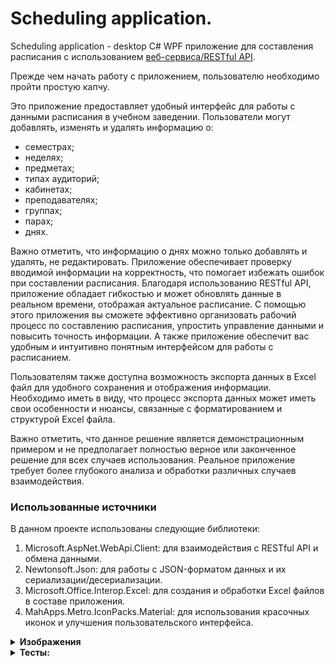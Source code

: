 # Scheduling application.

Scheduling application - desktop C# WPF приложение для составления расписания с использованием [веб-сервиса/RESTful API](https://github.com/FredNekrasov/service_for_storing_schedules).

Прежде чем начать работу с приложением, пользователю необходимо пройти простую капчу.

Это приложение предоставляет удобный интерфейс для работы с данными расписания в учебном заведении. Пользователи могут добавлять, изменять и удалять информацию о:
- семестрах;
- неделях;
- предметах;
- типах аудиторий;
- кабинетах;
- преподавателях;
- группах;
- парах;
- днях.

Важно отметить, что информацию о днях можно только добавлять и удалять, не редактировать. Приложение обеспечивает проверку вводимой информации на корректность, что помогает избежать ошибок при составлении расписания. Благодаря использованию RESTful API, приложение обладает гибкостью и может обновлять данные в реальном времени, отображая актуальное расписание. С помощью этого приложения вы сможете эффективно организовать рабочий процесс по составлению расписания, упростить управление данными и повысить точность информации. А также приложение обеспечит вас удобным и интуитивно понятным интерфейсом для работы с расписанием.

Пользователям также доступна возможность экспорта данных в Excel файл для удобного сохранения и отображения информации. Необходимо иметь в виду, что процесс экспорта данных может иметь свои особенности и нюансы, связанные с форматированием и структурой Excel файла.

Важно отметить, что данное решение является демонстрационным примером и не предполагает полностью верное или законченное решение для всех случаев использования. Реальное приложение требует более глубокого анализа и обработки различных случаев взаимодействия.

### Использованные источники
В данном проекте использованы следующие библиотеки:
1. Microsoft.AspNet.WebApi.Client: для взаимодействия с RESTful API и обмена данными.
2. Newtonsoft.Json: для работы с JSON-форматом данных и их сериализации/десериализации.
3. Microsoft.Office.Interop.Excel: для создания и обработки Excel файлов в составе приложения.
4. MahApps.Metro.IconPacks.Material: для использования красочных иконок и улучшения пользовательского интерфейса.

<details><summary><b>Изображения</b></summary>

### Капча
![image](https://github.com/FredNekrasov/A_scheduling_desktop_application/assets/152185797/ade6c56a-c74f-4e40-8628-e33b5419a739)
![image](https://github.com/FredNekrasov/A_scheduling_desktop_application/assets/152185797/ce23f020-8424-4ec4-b8a7-14215717dafc)

### Отображение списка данных
![image](https://github.com/FredNekrasov/A_scheduling_desktop_application/assets/152185797/adfccda9-db0c-44cc-8b6a-e0178279fc24)
![image](https://github.com/FredNekrasov/A_scheduling_desktop_application/assets/152185797/7bb8061a-ddac-4c79-ad01-d695bb677b9e)
![image](https://github.com/FredNekrasov/A_scheduling_desktop_application/assets/152185797/2072d247-09dc-4779-a5b3-f8c8c7dabb9c)

### Создание excel файла по нажатию на кнопку "Excel файл"
![image](https://github.com/FredNekrasov/A_scheduling_desktop_application/assets/152185797/1f3f607e-9617-4211-beb4-ac1a2d9d8bf4)

### Добавление новой пары
![image](https://github.com/FredNekrasov/A_scheduling_desktop_application/assets/152185797/7bb8061a-ddac-4c79-ad01-d695bb677b9e)
![image](https://github.com/FredNekrasov/A_scheduling_desktop_application/assets/152185797/f4e1ce10-f0cd-4c8e-89f5-5d44e5f8e4dc)
![image](https://github.com/FredNekrasov/A_scheduling_desktop_application/assets/152185797/b76def9e-36b9-4a65-af68-f0142b3bb9ad)

### Проверка данных на корректность при добавлении новой аудитории.
![image](https://github.com/FredNekrasov/A_scheduling_desktop_application/assets/152185797/78ddbfcc-4504-4566-9ee0-0d2b32a66d33)

### Изменение данных пользователя
![image](https://github.com/FredNekrasov/A_scheduling_desktop_application/assets/152185797/adfccda9-db0c-44cc-8b6a-e0178279fc24)
![image](https://github.com/FredNekrasov/A_scheduling_desktop_application/assets/152185797/3ebbbfec-2d3e-4f7d-bc6a-24b5e6725f70)
![image](https://github.com/FredNekrasov/A_scheduling_desktop_application/assets/152185797/91a76303-3d8c-496d-9d29-ba95d5bce553)
![image](https://github.com/FredNekrasov/A_scheduling_desktop_application/assets/152185797/e69a29c4-e966-4865-98cc-9faf258a7610)

### Удаление информации о дне
![image](https://github.com/FredNekrasov/A_scheduling_desktop_application/assets/152185797/8af2f113-2408-4206-bde1-7f911bf9df83)
![image](https://github.com/FredNekrasov/A_scheduling_desktop_application/assets/152185797/f090ee94-b8c6-4a0f-a6ee-1bb50e616db4)
</details>

<details><summary><b>Тесты:</b></summary>

1. **Общая функциональность:**
   - [X] Загрузка приложения без ошибок
   - [X] Наличие всех основных компонентов интерфейса
   - [X] Навигация между различными разделами приложения
   - [X] Возможность добавления, изменения и удаления информации об объектах базы данных

2. **Проверка информации на корректность:**
   - [X] Валидация вводимых данных на стороне клиента
   - [X] Обработка ошибок ввода данных

3. **Взаимодействие с RESTful API:**
   - [X] Проверка корректности отправки запросов к API
   - [ ] Обработка ответов API (успешные и ошибочные)

4. **Экспорт данных в Excel:**
   - [X] Возможность экспорта данных в Excel file
   - [X] Проверка корректности данных в экспортированном Excel файле

5. **Тестирование удаления данных:**
   - [X] Проверка корректности удаления записей из различных сущностей, у которых нет связей в других таблицах.
   - [X] Проверка удаления записи, у которых есть связи в других таблицах.
   - [X] Убедиться, что запись осталась нетронутой.

6. **Тестирование графического интерфейса:**
   - [X] Проверка отображения данных
   - [X] Проверка работы элементов управления (кнопки, поля ввода, выпадающие списки и т. д.)
   - [ ] Адаптивность интерфейса под различные разрешения экранов

7. **Тестирование производительности:**
   - [ ] Проверка скорости отклика приложения при работе с большим объемом данных
   - [ ] Тестирование при работе с медленным интернет-соединением

</details>
